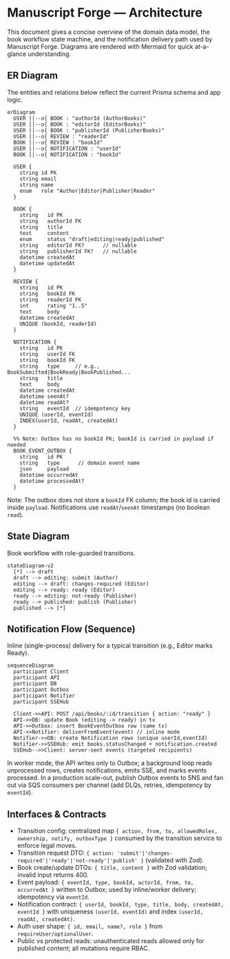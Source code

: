 # Manuscript Forge — Architecture

This document gives a concise overview of the domain data model, the book workflow state machine, and the notification delivery path used by Manuscript Forge. Diagrams are rendered with Mermaid for quick at-a-glance understanding.

## ER Diagram
The entities and relations below reflect the current Prisma schema and app logic.

```mermaid
erDiagram
  USER ||--o{ BOOK : "authorId (AuthorBooks)"
  USER ||--o{ BOOK : "editorId (EditorBooks)"
  USER ||--o{ BOOK : "publisherId (PublisherBooks)"
  USER ||--o{ REVIEW : "readerId"
  BOOK ||--o{ REVIEW : "bookId"
  USER ||--o{ NOTIFICATION : "userId"
  BOOK ||--o{ NOTIFICATION : "bookId"

  USER {
    string id PK
    string email
    string name
    enum   role "Author|Editor|Publisher|Reader"
  }

  BOOK {
    string   id PK
    string   authorId FK
    string   title
    text     content
    enum     status "draft|editing|ready|published"
    string   editorId FK?      // nullable
    string   publisherId FK?   // nullable
    datetime createdAt
    datetime updatedAt
  }

  REVIEW {
    string   id PK
    string   bookId FK
    string   readerId FK
    int      rating "1..5"
    text     body
    datetime createdAt
    UNIQUE (bookId, readerId)
  }

  NOTIFICATION {
    string   id PK
    string   userId FK
    string   bookId FK
    string   type     // e.g., BookSubmitted|BookReady|BookPublished...
    string   title
    text     body
    datetime createdAt
    datetime seenAt?
    datetime readAt?
    string   eventId  // idempotency key
    UNIQUE (userId, eventId)
    INDEX(userId, readAt, createdAt)
  }

  %% Note: Outbox has no bookId FK; bookId is carried in payload if needed
  BOOK_EVENT_OUTBOX {
    string   id PK
    string   type      // domain event name
    json     payload
    datetime occurredAt
    datetime processedAt?
  }
```

Note: The outbox does not store a `bookId` FK column; the book id is carried inside `payload`. Notifications use `readAt`/`seenAt` timestamps (no boolean `read`).

## State Diagram
Book workflow with role-guarded transitions.

```mermaid
stateDiagram-v2
  [*] --> draft
  draft --> editing: submit (Author)
  editing --> draft: changes-required (Editor)
  editing --> ready: ready (Editor)
  ready --> editing: not-ready (Publisher)
  ready --> published: publish (Publisher)
  published --> [*]
```

## Notification Flow (Sequence)
Inline (single-process) delivery for a typical transition (e.g., Editor marks Ready).

```mermaid
sequenceDiagram
  participant Client
  participant API
  participant DB
  participant Outbox
  participant Notifier
  participant SSEHub

  Client->>API: POST /api/books/:id/transition { action: "ready" }
  API->>DB: update Book (editing -> ready) in tx
  API->>Outbox: insert BookEventOutbox row (same tx)
  API->>Notifier: deliverFromEvent(event) // inline mode
  Notifier->>DB: create Notification rows (unique userId,eventId)
  Notifier->>SSEHub: emit books.statusChanged + notification.created
  SSEHub-->>Client: server-sent events (targeted recipients)
```

In worker mode, the API writes only to Outbox; a background loop reads unprocessed rows, creates notifications, emits SSE, and marks events processed. In a production scale-out, publish Outbox events to SNS and fan out via SQS consumers per channel (add DLQs, retries, idempotency by `eventId`).

## Interfaces & Contracts
- Transition config: centralized map `{ action, from, to, allowedRoles, ownership, notify, outboxType }` consumed by the transition service to enforce legal moves.
- Transition request DTO: `{ action: 'submit'|'changes-required'|'ready'|'not-ready'|'publish' }` (validated with Zod).
- Book create/update DTOs: `{ title, content }` with Zod validation; invalid input returns 400.
- Event payload: `{ eventId, type, bookId, actorId, from, to, occurredAt }` written to Outbox; used by inline/worker delivery; idempotency via `eventId`.
- Notification contract: `{ userId, bookId, type, title, body, createdAt, eventId }` with uniqueness `(userId, eventId)` and index `(userId, readAt, createdAt)`.
- Auth user shape: `{ id, email, name?, role }` from `requireUser/optionalUser`.
- Public vs protected reads: unauthenticated reads allowed only for published content; all mutations require RBAC.

